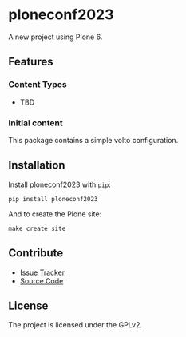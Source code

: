 # ploneconf2023

A new project using Plone 6.

## Features

### Content Types

- TBD

### Initial content

This package contains a simple volto configuration.

Installation
------------

Install ploneconf2023 with `pip`:

```shell
pip install ploneconf2023
```
And to create the Plone site:

```shell
make create_site
```

## Contribute

- [Issue Tracker](https://github.com/margaridasp/ploneconf2023/issues)
- [Source Code](https://github.com/margaridasp/ploneconf2023/)

## License

The project is licensed under the GPLv2.
